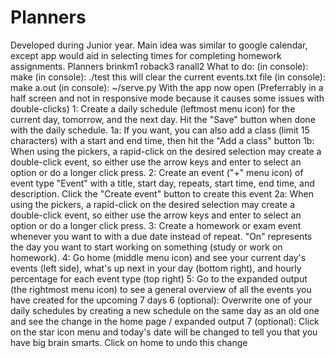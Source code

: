 # Planners
Developed during Junior year. Main idea was similar to google calendar, except app would aid in selecting times for completing homework assignments.
Planners  brinkm1 roback3 ranall2
What to do:
(in console): make
(in console): ./test
this will clear the current events.txt file
(in console): make a.out
(in console): ~/serve.py
With the app now open (Preferrably in a half screen and not in responsive mode because it causes some issues with double-clicks)
1: Create a daily schedule (leftmost menu icon) for the current day, tomorrow, and the next day. Hit the "Save" button when done with the daily schedule.
1a: If you want, you can also add a class (limit 15 characters) with a start and end time, then hit the "Add a class" button
1b: When using the pickers, a rapid-click on the desired selection may create a double-click event, so either use the arrow keys and enter to select an option or do a longer click press.
2: Create an event ("+" menu icon) of event type "Event" with a title, start day, repeats, start time, end time, and description. Click the "Create event" button to create this event
2a: When using the pickers, a rapid-click on the desired selection may create a double-click event, so either use the arrow keys and enter to select an option or do a longer click press.
3: Create a homework or exam event whenever you want to with a due date instead of repeat. "On" represents the day you want to start working on something (study or work on homework).
4: Go home (middle menu icon) and see your current day's events (left side), what's up next in your day (bottom right), and hourly percentage for each event type (top right)
5: Go to the expanded output (the rightmost menu icon) to see a general overview of all the events you have created for the upcoming 7 days
6 (optional): Overwrite one of your daily schedules by creating a new schedule on the same day as an old one and see the change in the home page / expanded output
7 (optional): Click on the star icon menu and today's date will be changed to tell you that you have big brain smarts. Click on home to undo this change